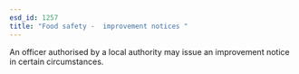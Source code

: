 ```yaml
---
esd_id: 1257
title: "Food safety -  improvement notices "
---
```


An officer authorised by a local authority may issue an improvement notice in certain circumstances.

